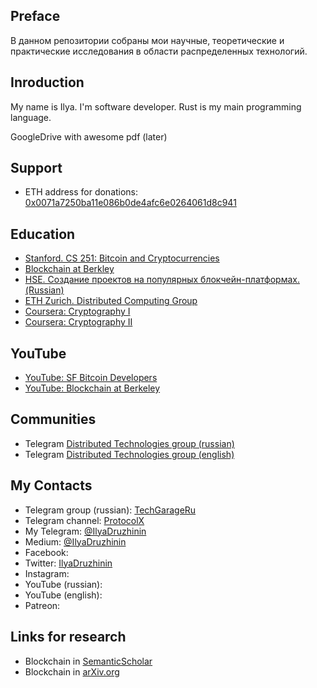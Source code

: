 ## Preface
В данном репозитории собраны мои научные, теоретические и практические исследования в области распределенных технологий.

## Inroduction

My name is Ilya. I'm software developer. Rust is my main programming language. 

GoogleDrive with awesome pdf (later)

## Support
- ETH address for donations: [0x0071a7250ba11e086b0de4afc6e0264061d8c941](https://etherscan.io/address/0x0071a7250ba11e086b0de4afc6e0264061d8c941)

## Education
- [Stanford. CS 251: Bitcoin and Cryptocurrencies](https://crypto.stanford.edu/cs251/)
- [Blockchain at Berkley](https://blockchain.berkeley.edu/)
- [HSE. Создание проектов на популярных блокчейн-платформах. (Russian)](https://busedu.hse.ru/catalog/210535865.html)
- [ETH Zurich. Distributed Computing Group](https://disco.ethz.ch/courses)
- [Coursera: Cryptography I](https://www.coursera.org/learn/crypto)
- [Coursera: Cryptography II](https://www.coursera.org/learn/crypto2)

## YouTube
- [YouTube: SF Bitcoin Developers](https://www.youtube.com/channel/UCREs0ConyCR2sEFf-DrLRMw)
- [YouTube: Blockchain at Berkeley](https://www.youtube.com/channel/UC5sgoRfoSp3jeX4DEqKLwKg)

## Communities
- Telegram [Distributed Technologies group (russian)](https://t.me/distributed)
- Telegram [Distributed Technologies group (english)](https://t.me/joinchat/AAAAAD_Rz-YN11ddwxOkDQ)

## My Contacts
- Telegram group (russian): [TechGarageRu](https://t.me/techgarageru)
- Telegram channel: [ProtocolX](http://t.me/protocolx)
- My Telegram: [@IlyaDruzhinin](https://t.me/IlyaDruzhinin)
- Medium: [@IlyaDruzhinin](https://medium.com/@ilyadruzhinin)
- Facebook: 
- Twitter: [IlyaDruzhinin](https://twitter.com/IlyaDruzhinin)
- Instagram: 
- YouTube (russian): 
- YouTube (english):
- Patreon: 

## Links for research 
- Blockchain in [SemanticScholar](https://www.semanticscholar.org/search?year%5B0%5D=2008&year%5B1%5D=2018&q=blockchain&sort=year)
- Blockchain in [arXiv.org](https://arxiv.org/search/?query=blockchain&searchtype=all&source=header)
